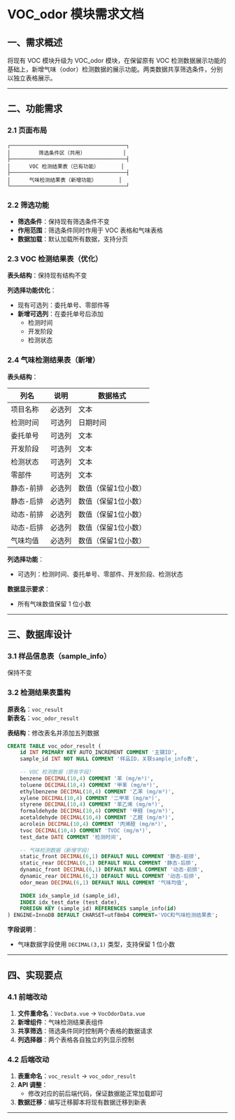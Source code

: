 # VOC_odor 模块需求文档

## 一、需求概述

将现有 VOC 模块升级为 VOC_odor 模块，在保留原有 VOC 检测数据展示功能的基础上，新增气味（odor）检测数据的展示功能。两类数据共享筛选条件，分别以独立表格展示。

---

## 二、功能需求

### 2.1 页面布局
```
┌─────────────────────────────────────┐
│         筛选条件区（共用）            │
├─────────────────────────────────────┤
│      VOC 检测结果表（已有功能）       │
├─────────────────────────────────────┤
│      气味检测结果表（新增功能）       │
└─────────────────────────────────────┘
```

### 2.2 筛选功能
- **筛选条件**：保持现有筛选条件不变
- **作用范围**：筛选条件同时作用于 VOC 表格和气味表格
- **数据加载**：默认加载所有数据，支持分页

### 2.3 VOC 检测结果表（优化）

**表头结构**：保持现有结构不变

**列选择功能优化**：
- 现有可选列：委托单号、零部件等
- **新增可选列**：在委托单号后添加
  - 检测时间
  - 开发阶段
  - 检测状态

### 2.4 气味检测结果表（新增）

**表头结构**：

| 列名 | 说明  | 数据格式 |
|------|-----|----------|
| 项目名称 | 必选列 | 文本 |
| 检测时间 | 可选列 | 日期时间 |
| 委托单号 | 可选列 | 文本 |
| 开发阶段 | 可选列 | 文本 |
| 检测状态 | 可选列 | 文本 |
| 零部件 | 可选列 | 文本 |
| 静态-前排 | 必选列 | 数值（保留1位小数） |
| 静态-后排 | 必选列 | 数值（保留1位小数） |
| 动态-前排 | 必选列 | 数值（保留1位小数） |
| 动态-后排 | 必选列 | 数值（保留1位小数） |
| 气味均值 | 必选列 | 数值（保留1位小数） |

**列选择功能**：
- 可选列：检测时间、委托单号、零部件、开发阶段、检测状态


**数据显示要求**：
- 所有气味数值保留 1 位小数

---

## 三、数据库设计

### 3.1 样品信息表（sample_info）
保持不变

### 3.2 检测结果表重构

**原表名**：`voc_result`  
**新表名**：`voc_odor_result`

**表结构**：修改表名并添加五列数据

```sql
CREATE TABLE voc_odor_result (
    id INT PRIMARY KEY AUTO_INCREMENT COMMENT '主键ID',
    sample_id INT NOT NULL COMMENT '样品ID，关联sample_info表',
    
    -- VOC 检测数据（原有字段）
    benzene DECIMAL(10,4) COMMENT '苯 (mg/m³)',
    toluene DECIMAL(10,4) COMMENT '甲苯 (mg/m³)',
    ethylbenzene DECIMAL(10,4) COMMENT '乙苯 (mg/m³)',
    xylene DECIMAL(10,4) COMMENT '二甲苯 (mg/m³)',
    styrene DECIMAL(10,4) COMMENT '苯乙烯 (mg/m³)',
    formaldehyde DECIMAL(10,4) COMMENT '甲醛 (mg/m³)',
    acetaldehyde DECIMAL(10,4) COMMENT '乙醛 (mg/m³)',
    acrolein DECIMAL(10,4) COMMENT '丙烯醛 (mg/m³)',
    tvoc DECIMAL(10,4) COMMENT 'TVOC (mg/m³)',
    test_date DATE COMMENT '检测时间',
    
    -- 气味检测数据（新增字段）
    static_front DECIMAL(6,1) DEFAULT NULL COMMENT '静态-前排',
    static_rear DECIMAL(6,1) DEFAULT NULL COMMENT '静态-后排',
    dynamic_front DECIMAL(6,1) DEFAULT NULL COMMENT '动态-前排',
    dynamic_rear DECIMAL(6,1) DEFAULT NULL COMMENT '动态-后排',
    odor_mean DECIMAL(6,1) DEFAULT NULL COMMENT '气味均值',
    
    INDEX idx_sample_id (sample_id),
    INDEX idx_test_date (test_date),
    FOREIGN KEY (sample_id) REFERENCES sample_info(id)
) ENGINE=InnoDB DEFAULT CHARSET=utf8mb4 COMMENT='VOC和气味检测结果表';

```

**字段说明**：
- 气味数据字段使用 `DECIMAL(3,1)` 类型，支持保留 1 位小数

---

## 四、实现要点

### 4.1 前端改动
1. **文件重命名**：`VocData.vue` → `VocOdorData.vue`
2. **新增组件**：气味检测结果表组件
3. **共享筛选**：筛选条件同时控制两个表格的数据请求
4. **列选择器**：两个表格各自独立的列显示控制

### 4.2 后端改动
1. **表重命名**：`voc_result` → `voc_odor_result`
2. **API 调整**：
   - 修改对应的前后端代码，保证数据能正常加载即可
3. **数据迁移**：编写迁移脚本将现有数据迁移到新表
---



